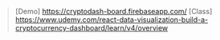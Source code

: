 > [Demo] https://cryptodash-board.firebaseapp.com/ 
> [Class] https://www.udemy.com/react-data-visualization-build-a-cryptocurrency-dashboard/learn/v4/overview
